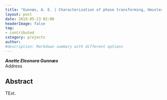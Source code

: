 ```yaml
---
title: "Gunnæs, A. E. | Characterization of phase transforming, Heusler based Cu-Pd-Sn alloys for energy harvesting"
layout: post
date: 2019-05-23 02:00
headerImage: false
tag:
- contributed
category: projects
author:
#description: Markdown summary with different options
---
```


_**Anette Eleonora Gunnæs**_<br/>
Address<br/>

## Abstract

TExt. <br/>
